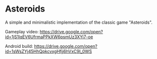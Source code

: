 # Asteroids

A simple and minimalistic implementation of the classic game "Asteroids".

Gameplay video:
https://drive.google.com/open?id=1jS1lqEV6UfrmaPPkXW6psmUz3XYi7-oe

Android build:
https://drive.google.com/open?id=1sWsZYj45HhQpkcvxgHfjj6hVxC9I_0WS
